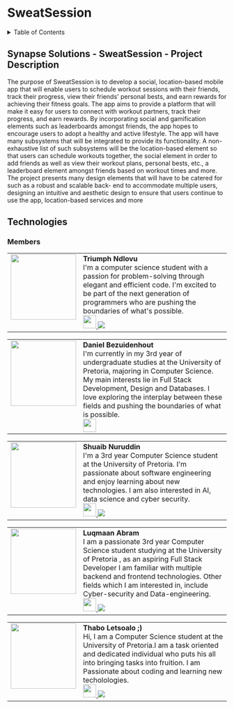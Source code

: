 # SweatSession

<!-- TABLE OF CONTENTS -->
<details>
  <summary>Table of Contents</summary>
  <ol>
    <li><a href="#Synapse Solutions - SweatSession - Project Description">Project Description</a></li>
    <li><a href="#Technologies">Technologies</a></li>
    <li><a href="#Members">Members</a></li>
  </ol>
</details>

## Synapse Solutions - SweatSession - Project Description

The purpose of SweatSession is to develop a social, location-based mobile app that will enable users to
schedule workout sessions with their friends, track their progress, view their friends' personal bests, and earn
rewards for achieving their fitness goals. The app aims to provide a platform that will make it easy for users to
connect with workout partners, track their progress, and earn rewards. By incorporating social and gamification
elements such as leaderboards amongst friends, the app hopes to encourage users to adopt a healthy and
active lifestyle.
The app will have many subsystems that will be integrated to provide its functionality. A non-exhaustive list of
such subsystems will be the location-based element so that users can schedule workouts together, the social
element in order to add friends as well as view their workout plans, personal bests, etc., a leaderboard element
amongst friends based on workout times and more.
The project presents many design elements that will have to be catered for such as a robust and scalable back-
end to accommodate multiple users, designing an intuitive and aesthetic design to ensure that users continue to
use the app, location-based services and more


## Technologies



### Members

<table style="border: none;">
 <tr>
    <td style="vertical-align: top; width: 30%;">
      <img src="https://user-images.githubusercontent.com/105363824/235460447-04444139-b144-405c-9872-10660aaed8c9.png" width="150" height="auto">
    </td>
    <td style="vertical-align: top; width: 70%;">
            <b>Triumph Ndlovu</b><br>
    I'm a computer science student with a passion for problem-solving through elegant and efficient code. I'm excited to be part of the next generation of programmers who are pushing the boundaries of what's possible.
      <br>
      <a href="https://github.com/TriumphNdlovu">
        <img src="https://img.icons8.com/material-rounded/24/000000/github.png" width="30" height="30"/>
      </a>
      <a href="https://www.linkedin.com/in/triumph-ndlovu-425b73274/">
  <img src="https://img.icons8.com/fluency/24/000000/linkedin.png"/>
</table>

<table style="border: none;">
  <tr>
    <td style="vertical-align: top; width: 30%;">
      <img src="https://user-images.githubusercontent.com/105363824/235459776-1a225bed-b674-4666-86cb-dce066c43f63.png" width="150" height="auto">
    </td>
    <td style="vertical-align: top; width: 70%;">
            <b>Daniel Bezuidenhout</b><br>
I'm currently in my 3rd year of undergraduate studies at the University of Pretoria, majoring in Computer Science. My main interests lie in Full Stack Development, Design and Databases. I love exploring the interplay between these fields and pushing the boundaries of what is possible.
      <br>
      <a href="https://github.com/Daniel-Bezuidenhout">
        <img src="https://img.icons8.com/material-rounded/24/000000/github.png" width="30" height="30"/>
      </a></tr></table>

<table style="border: none;">
  <tr>
    <td style="vertical-align: top; width: 30%;">
      <img src="" width="150" height="auto">
    </td>
    <td style="vertical-align: top; width: 70%;">
            <b>Shuaib Nuruddin</b><br>
I'm a 3rd year Computer Science student at the University of Pretoria. I'm passionate about software engineering and enjoy learning about new technologies. I am also interested in AI, data science and cyber security.
      <br>
      <a href="https://github.com/ShuaibNuruddin">
        <img src="https://img.icons8.com/material-rounded/24/000000/github.png" width="30" height="30"/>
      </a>
  <a href="https://za.linkedin.com/in/shuaib-nuruddin-2b4808267">
  <img src="https://img.icons8.com/fluency/24/000000/linkedin.png"/>
  </a>
  </tr>
</table>

<table style="border: none;">
  <tr>
    <td style="vertical-align: top; width: 30%;">
      <img src="" width="150" height="auto">
    </td>
    <td style="vertical-align: top; width: 70%;">
            <b>Luqmaan Abram</b><br>
I am a passionate 3rd year Computer Science student studying at the University of Pretoria , as an aspiring Full Stack Developer I am familiar with multiple backend and frontend technologies. Other fields which I am interested in, include Cyber-security and Data-engineering.
      <br>
      <a href="https://github.com/LUQMAAN-ABRAM">
        <img src="https://img.icons8.com/material-rounded/24/000000/github.png" width="30" height="30"/>
      </a>
  <a href="https://www.linkedin.com/in/luqmaan-abram-0a0807251/?originalSubdomain=za">
  <img src="https://img.icons8.com/fluency/24/000000/linkedin.png"/>
  </a>
  </tr>
</table>



<table style="border: none;">
  <tr>
    <td style="vertical-align: top; width: 30%;">
      <img src="" width="150" height="auto">
    </td>
    <td style="vertical-align: top; width: 70%;">
            <b>Thabo Letsoalo ;)</b><br>
 Hi, I am a Computer Science student at the University of Pretoria.I am a task oriented and dedicated individual who puts his all into bringing tasks into fruition. I am Passionate about coding and learning new techolologies.
      <br>
      <a href="https://github.com/ThaboLetsoalo">
        <img src="https://img.icons8.com/material-rounded/24/000000/github.png" width="30" height="30"/>
      </a>
  <a href="#">
  <img src="https://img.icons8.com/fluency/24/000000/linkedin.png"/>
  </a>
  </tr>
</table>
